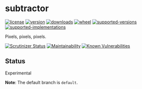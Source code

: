 # subtractor

[![license](https://img.shields.io/github/license/sthagen/jubilant-invention.svg?style=flat)](https://github.com/sthagen/jubilant-invention/blob/default/LICENSE)
[![version](https://img.shields.io/pypi/v/subtractor.svg?style=flat)](https://pypi.python.org/pypi/subtractor/)
[![downloads](https://img.shields.io/pypi/dm/subtractor.svg?style=flat)](https://pypi.python.org/pypi/subtractor/)
[![wheel](https://img.shields.io/pypi/wheel/subtractor.svg?style=flat)](https://pypi.python.org/pypi/subtractor/)
[![supported-versions](https://img.shields.io/pypi/pyversions/subtractor.svg?style=flat)](https://pypi.python.org/pypi/subtractor/)
[![supported-implementations](https://img.shields.io/pypi/implementation/subtractor.svg?style=flat)](https://pypi.python.org/pypi/subtractor/)

Pixels, pixels, pixels.

[![Scrutinizer Status](https://img.shields.io/scrutinizer/g/sthagen/jubilant-invention/default.svg?style=flat)](https://scrutinizer-ci.com/g/sthagen/jubilant-invention/)
[![Maintainability](https://api.codeclimate.com/v1/badges/16d1c0b14a250d972842/maintainability)](https://codeclimate.com/github/sthagen/jubilant-invention/maintainability)
[![Known Vulnerabilities](https://snyk.io/test/github/sthagen/jubilant-invention/badge.svg)](https://snyk.io/test/github/sthagen/jubilant-invention/)

## Status
Experimental

**Note**: The default branch is `default`.
